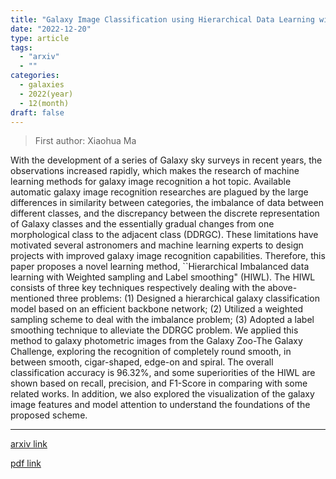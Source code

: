 ```yaml
---
title: "Galaxy Image Classification using Hierarchical Data Learning with Weighted Sampling and Label Smoothing"
date: "2022-12-20"
type: article
tags:
  - "arxiv"
  - ""
categories:
  - galaxies
  - 2022(year)
  - 12(month)
draft: false
---
```


> First author: Xiaohua Ma

 With the development of a series of Galaxy sky surveys in recent years, the
observations increased rapidly, which makes the research of machine learning
methods for galaxy image recognition a hot topic. Available automatic galaxy
image recognition researches are plagued by the large differences in similarity
between categories, the imbalance of data between different classes, and the
discrepancy between the discrete representation of Galaxy classes and the
essentially gradual changes from one morphological class to the adjacent class
(DDRGC). These limitations have motivated several astronomers and machine
learning experts to design projects with improved galaxy image recognition
capabilities. Therefore, this paper proposes a novel learning method,
``Hierarchical Imbalanced data learning with Weighted sampling and Label
smoothing" (HIWL). The HIWL consists of three key techniques respectively
dealing with the above-mentioned three problems: (1) Designed a hierarchical
galaxy classification model based on an efficient backbone network; (2)
Utilized a weighted sampling scheme to deal with the imbalance problem; (3)
Adopted a label smoothing technique to alleviate the DDRGC problem. We applied
this method to galaxy photometric images from the Galaxy Zoo-The Galaxy
Challenge, exploring the recognition of completely round smooth, in between
smooth, cigar-shaped, edge-on and spiral. The overall classification accuracy
is 96.32\%, and some superiorities of the HIWL are shown based on recall,
precision, and F1-Score in comparing with some related works. In addition, we
also explored the visualization of the galaxy image features and model
attention to understand the foundations of the proposed scheme.

---
[arxiv link](http://arxiv.org/abs/2212.10081v1)

[pdf link](http://arxiv.org/pdf/2212.10081v1)